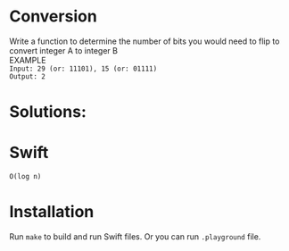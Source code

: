 # Conversion
Write a function to determine the number of bits you would need to flip to convert integer A to integer B  
EXAMPLE  
`Input: 29 (or: 11101), 15 (or: 01111)`  
`Output: 2`  

# Solutions:

# Swift
```
O(log n)
```

# Installation
Run `make` to build and run Swift files. Or you can run `.playground` file.
